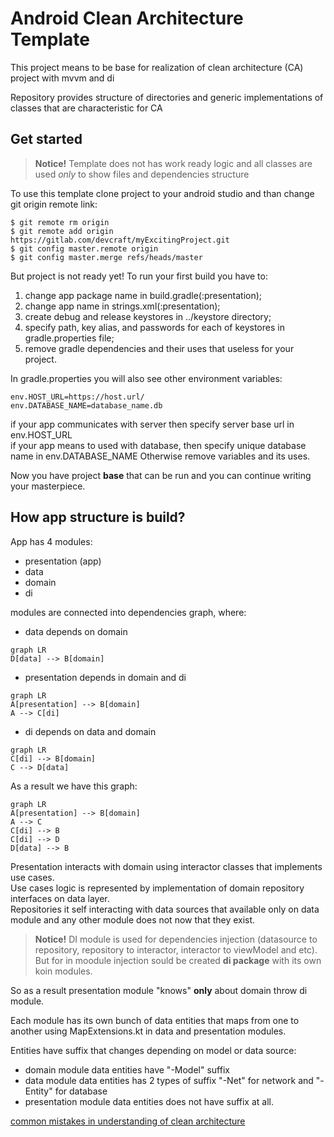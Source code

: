 # Android Clean Architecture Template

This project means to be base for realization of clean architecture (CA) project with mvvm and di

Repository provides structure of directories and generic implementations of classes that are characteristic for CA

## Get started

>**Notice!** Template does not has work ready logic and all classes are used _only_ to show files and dependencies structure

To use this template clone project to your android studio and than change git origin remote link:
```
$ git remote rm origin
$ git remote add origin https://gitlab.com/devcraft/myExcitingProject.git
$ git config master.remote origin
$ git config master.merge refs/heads/master
```
But project is not ready yet! 
To run your first build you have to:
1. change app package name in build.gradle(:presentation);  
2. change app name in strings.xml(:presentation);
3. create debug and release keystores in ../keystore directory;
4. specify path, key alias, and passwords for each of keystores in gradle.properties file;
5. remove gradle dependencies and their uses that useless for your project. 

In gradle.properties you will also see other environment variables:
```
env.HOST_URL=https://host.url/  
env.DATABASE_NAME=database_name.db
```
if your app communicates with server then specify server base url in env.HOST_URL<br/>
if your app means to used with database, then specify unique database name in env.DATABASE_NAME
Otherwise remove variables and its uses.

Now you have project **base** that can be run and you can continue writing your masterpiece.

##  How app structure is build?

App has 4 modules:

* presentation (app)
* data
* domain
* di

modules are connected into dependencies graph, where:
  * data depends on domain
   ```mermaid
graph LR
D[data] --> B[domain]
```
  * presentation depends in domain and di
 ```mermaid
graph LR
A[presentation] --> B[domain]
A --> C[di]
```
  * di depends on data and domain
   ```mermaid
graph LR
C[di] --> B[domain]
C --> D[data]
```
As a result we have this graph:
```mermaid
graph LR
A[presentation] --> B[domain]
A --> C
C[di] --> B
C[di] --> D
D[data] --> B
```

Presentation interacts with domain using interactor classes that implements use cases.<br/> 
Use cases logic is represented by implementation of domain repository interfaces on data layer.<br/>
Repositories it self interacting with data sources that available only on data module  and any other module does not now that they exist.<br/> 

>**Notice!** DI module is used for dependencies injection (datasource to repository, repository to interactor, interactor to viewModel and etc). But for in moodule injection sould be created **di package** with its own koin modules.   

So as a result presentation module "knows" **only**  about domain throw di module.

Each module has its own bunch of data entities that maps from one to another using MapExtensions.kt in data and presentation modules.

Entities have suffix that changes depending on model or data source:
 * domain module data entities have "-Model" suffix
 * data module data entities has 2 types of suffix "-Net" for network and "-Entity" for database
 * presentation module data entities does not have suffix at all.             
 
[common mistakes in understanding of clean architecture](https://habr.com/ru/company/mobileup/blog/335382/)

